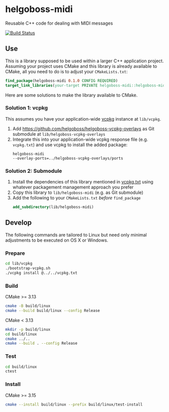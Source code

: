# helgoboss-midi

Reusable C++ code for dealing with MIDI messages

[![Build Status](https://dev.azure.com/benjaminklum/helgoboss-midi/_apis/build/status/helgoboss.helgoboss-midi?branchName=master)](https://dev.azure.com/benjaminklum/helgoboss-midi/_build/latest?definitionId=1&branchName=master)

## Use

This is a library supposed to be used within a larger C++ application project. Assuming your project uses CMake and this library is already available to CMake, all you need to do is to adjust your `CMakeLists.txt`:

```cmake
find_package(helgoboss-midi 0.1.0 CONFIG REQUIRED)
target_link_libraries(your-target PRIVATE helgoboss-midi::helgoboss-midi)
```

Here are some solutions to make the library available to CMake.

### Solution 1: vcpkg

This assumes you have your application-wide [vcpkg](https://github.com/microsoft/vcpkg) instance at `lib/vcpkg`.

1. Add https://github.com/helgoboss/helgoboss-vcpkg-overlays as Git submodule at `lib/helgoboss-vcpkg-overlays`
2. Integrate this into your application-wide vcpkg response file (e.g. `vcpkg.txt`) and use vcpkg to install the added package:
    ```
    helgoboss-midi
    --overlay-ports=../helgoboss-vcpkg-overlays/ports
    ```

### Solution 2: Submodule

1. Install the dependencies of this library mentioned in [vcpkg.txt](vcpkg.txt) using whatever packagement management approach you prefer
2. Copy this library to `lib/helgoboss-midi` (e.g. as Git submodule)
3. Add the following to your `CMakeLists.txt` *before* `find_package`
    ```cmake
    add_subdirectory(lib/helgoboss-midi)
    ```

## Develop

The following commands are tailored to Linux but need only minimal adjustments to be executed on OS X or Windows.

### Prepare
```sh
cd lib/vcpkg
./bootstrap-vcpkg.sh
./vcpkg install @../../vcpkg.txt
```

### Build
CMake >= 3.13
```sh
cmake -B build/linux
cmake --build build/linux --config Release
```

CMake < 3.13
```sh
mkdir -p build/linux
cd build/linux
cmake ../..
cmake --build . --config Release
```

### Test
```sh
cd build/linux
ctest
```

### Install
CMake >= 3.15
```sh
cmake --install build/linux --prefix build/linux/test-install
```